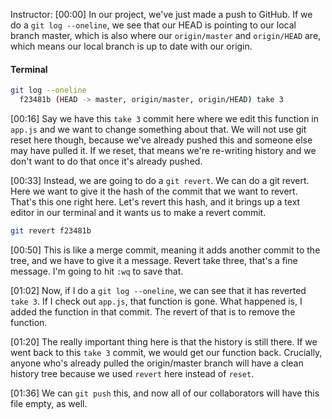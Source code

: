 Instructor: [00:00] In our project, we've just made a push to GitHub. If we do a `git log --oneline`, we see that our HEAD is pointing to our local branch master, which is also where our `origin/master` and `origin/HEAD` are, which means our local branch is up to date with our origin.

#### Terminal
```bash
git log --oneline
  f23481b (HEAD -> master, origin/master, origin/HEAD) take 3
```

[00:16] Say we have this `take 3` commit here where we edit this function in `app.js` and we want to change something about that. We will not use git reset here though, because we've already pushed this and someone else may have pulled it. If we reset, that means we're re-writing history and we don't want to do that once it's already pushed.

[00:33] Instead, we are going to do a `git revert`. We can do a git revert. Here we want to give it the hash of the commit that we want to revert. That's this one right here. Let's revert this hash, and it brings up a text editor in our terminal and it wants us to make a revert commit.

```bash
git revert f23481b
```

[00:50] This is like a merge commit, meaning it adds another commit to the tree, and we have to give it a message. Revert take three, that's a fine message. I'm going to hit <esc> `:wq` to save that.

[01:02] Now, if I do a `git log --oneline`, we can see that it has reverted `take 3`. If I check out `app.js`, that function is gone. What happened is, I added the function in that commit. The revert of that is to remove the function.

[01:20] The really important thing here is that the history is still there. If we went back to this `take 3` commit, we would get our function back. Crucially, anyone who's already pulled the origin/master branch will have a clean history tree because we used `revert` here instead of `reset`.

[01:36] We can `git push` this, and now all of our collaborators will have this file empty, as well.